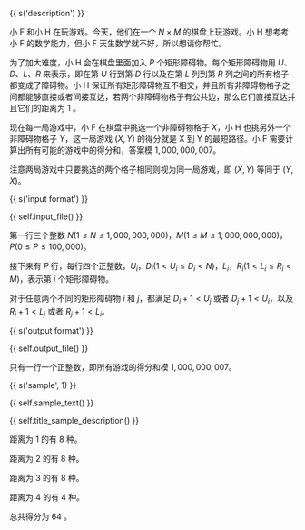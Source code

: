 {{ s('description') }}

小 F 和小 H 在玩游戏。今天，他们在一个 $N \times M$ 的棋盘上玩游戏。小 H 想考考小 F 的数学能力，但小 F 天生数学就不好，所以想请你帮忙。

为了加大难度，小 H 会在棋盘里面加入 $P$ 个矩形障碍物。每个矩形障碍物用 $U$、$D$、$L$、$R$ 来表示，即在第 $U$ 行到第 $D$ 行以及在第 $L$ 列到第 $R$ 列之间的所有格子都变成了障碍物。小 H 保证所有矩形障碍物互不相交，并且所有非障碍物格子之间都能够直接或者间接互达，若两个非障碍物格子有公共边，那么它们直接互达并且它们的距离为 1 。

现在每一局游戏中，小 F 在棋盘中挑选一个非障碍物格子 $X$，小 H 也挑另外一个非障碍物格子 $Y$，这一局游戏 $(X,Y)$ 的得分就是 X 到 Y 的最短路径。小 F 需要计算出所有可能的游戏中的得分和，答案模 $1,000,000,007$。

注意两局游戏中只要挑选的两个格子相同则视为同一局游戏，即 $(X, Y)$ 等同于 $(Y, X)$。

{{ s('input format') }}

{{ self.input_file() }}

第一行三个整数 $N(1 \leq N \leq 1,000,000,000)$，$M(1 \leq M \leq 1,000,000,000)$，$P(0 \leq P \leq 100,000)$。

接下来有 $P$ 行，每行四个正整数，$U_i$，$D_i (1<U_i \leq D_i<N)$，$L_i$，$R_i(1<L_i \leq R_i<M)$，表示第 $i$ 个矩形障碍物。

对于任意两个不同的矩形障碍物 $i$ 和 $j$，都满足 $D_i+1<U_j$ 或者 $D_j+1<U_i$，以及 $R_i+1<L_j$ 或者 $R_j+1<L_i$。

{{ s('output format') }}

{{ self.output_file() }}

 只有一行一个正整数，即所有游戏的得分和模 $1,000,000,007$。

{{ s('sample', 1) }}

{{ self.sample_text() }}

{{ self.title_sample_description() }}

 距离为 1 的有 8 种。

 距离为 2 的有 8 种。

 距离为 3 的有 8 种。

 距离为 4 的有 4 种。

 总共得分为 64 。

